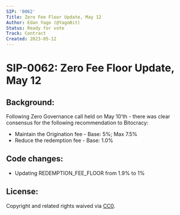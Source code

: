 ```yaml
---
SIP: '0062'
Title: Zero Fee Floor Update, May 12
Author: Edan Yago (@YagoBit)
Status: Ready for vote
Track: Contract
Created: 2023-05-12
---
```


# SIP-0062: Zero Fee Floor Update, May 12

## Background:
Following Zero Governance call held on May 10’th  - there was clear consensus for the following recommendation to Bitocracy:

- Maintain the Origination fee - Base: 5%; Max 7.5%
- Reduce the redemption fee - Base: 1.0%

## Code changes:

- Updating REDEMPTION_FEE_FLOOR from 1.9% to 1% 

## License:
Copyright and related rights waived via [CC0](https://creativecommons.org/publicdomain/zero/1.0/).
